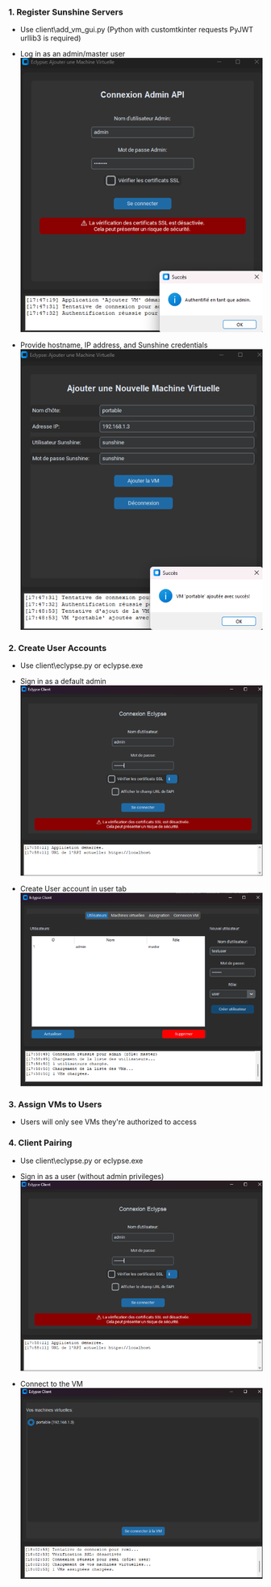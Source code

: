 ### 1. Register Sunshine Servers
- Use client\add_vm_gui.py
(Python with customtkinter requests PyJWT urllib3 is required)

- Log in as an admin/master user
![VM Authentication](docs/img/add_vm_auth.png)

- Provide hostname, IP address, and Sunshine credentials
![Add VM Interface](docs/img/add_vm_added.png)

### 2. Create User Accounts
- Use client\eclypse.py or eclypse.exe
- Sign in as a default admin
![Eclypse Login](docs/img/eclypse_login.png)

- Create User account in user tab
![User Creation Interface](docs/img/eclypse_user_creation.png)


### 3. Assign VMs to Users
- Users will only see VMs they're authorized to access

### 4. Client Pairing
- Use client\eclypse.py or eclypse.exe
- Sign in as a user (without admin privileges)
![Eclypse Login](docs/img/eclypse_login.png)

- Connect to the VM
![Eclypse Login](docs/img/connect.png)

